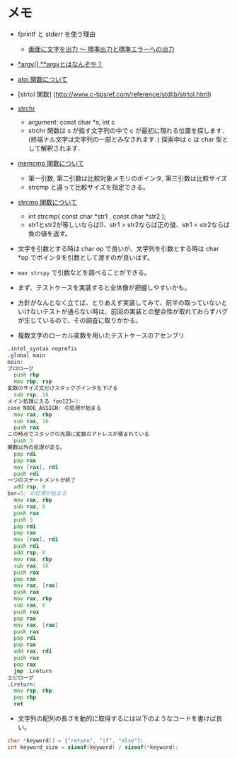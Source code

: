 # メモ
- fprintf と stderr を使う理由
  - [画面に文字を出力 ～ 標準出力と標準エラーへの出力](https://c.keicode.com/lang/stdout-stderr.php)
- [*argv[] **argvとはなんぞや？](https://qiita.com/violeteverganden/items/937f4d310e4f99d28cc6)
- [atoi 関数について](http://hitorilife.com/atoi.php)
- [strtol 関数] (http://www.c-tipsref.com/reference/stdlib/strtol.html)
- [strchr](http://www.c-tipsref.com/reference/string/strchr.html)
  - argument: const char *s, int c
  - strchr 関数は s が指す文字列の中で c が最初に現れる位置を探します．(終端ナル文字は文字列の一部とみなされます．) 探索中は c は char 型として解釈されます．
- [memcmp 関数について](https://bituse.info/c_func/55)
  - 第一引数, 第二引数は比較対象メモリのポインタ, 第三引数は比較サイズ
  - strcmp と違って比較サイズを指定できる。
- [strcmp 関数について](http://hitorilife.com/strcmp.php)
   - int strcmp( const char *str1 , const char *str2 );
   - str1とstr2が等しいならば0、str1 > str2ならば正の値、str1 < str2ならば負の値を返す。
- 文字を引数とする時は char op で良いが、文字列を引数とする時は char *op でポインタを引数として渡すのが良いはず。
- `man strcpy` で引数などを調べることができる。

- まず、テストケースを実装すると全体像が把握しやすいかも。
- 方針がなんとなく立てば、とりあえず実装してみて、前半の取っていないといけないテストが通らない時は、前回の実装との整合性が取れておらずバグが生じているので、その調査に取りかかる。

- 複数文字のローカル変数を用いたテストケースのアセンブリ

```asm
.intel_syntax noprefix
.global main
main:
プロローグ
  push rbp
  mov rbp, rsp
変数のサイズ文だけスタックポインタを下げる
  sub rsp, 16
メイン処理に入る foo123=3; 
case NODE_ASSIGN: の処理が始まる
  mov rax, rbp
  sub rax, 16
  push rax
この時点でスタックの先頭に変数のアドレスが積まれている
  push 3
関数以外の処理が走る。
  pop rdi
  pop rax
  mov [rax], rdi
  push rdi
一つのステートメントが終了
  add rsp, 8
bar=5; の処理が始まる
  mov rax, rbp
  sub rax, 8
  push rax
  push 5
  pop rdi
  pop rax
  mov [rax], rdi
  push rdi
  add rsp, 8
  mov rax, rbp
  sub rax, 16
  push rax
  pop rax
  mov rax, [rax]
  push rax
  mov rax, rbp
  sub rax, 8
  push rax
  pop rax
  mov rax, [rax]
  push rax
  pop rdi
  pop rax
  add rax, rdi
  push rax
  pop rax
  jmp .Lreturn
エピローグ
.Lreturn:
  mov rsp, rbp
  pop rbp
  ret
```

- 文字列の配列の長さを動的に取得するには以下のようなコードを書けば良い。

```c
char *keyword[] = {"return", "if", "else"};
int keyword_size = sizeof(keyword) / sizeof(*keyword);
```
